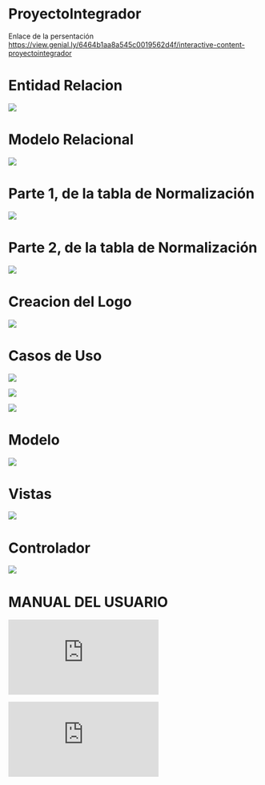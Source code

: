 # ProyectoIntegrador

Enlace de la persentación
https://view.genial.ly/6464b1aa8a545c0019562d4f/interactive-content-proyectointegrador

# Entidad Relacion

![](https://github.com/ameliamariacocalopez/ProyectoIntegrador/blob/main/base_datos/EntidadRelacion.png)

# Modelo Relacional

![](https://github.com/ameliamariacocalopez/ProyectoIntegrador/blob/main/base_datos/ModeloRelacional.jpg)

# Parte 1, de la tabla de Normalización

![](https://github.com/ameliamariacocalopez/ProyectoIntegrador/blob/main/base_datos/1.jpg)

# Parte 2, de la tabla de Normalización

![](https://github.com/ameliamariacocalopez/ProyectoIntegrador/blob/main/base_datos/2.jpg)

# Creacion del Logo

![](https://github.com/ameliamariacocalopez/ProyectoIntegrador/blob/main/entornos_desarrollo/WhatsApp%20Image%202023-04-20%20at%2013.49.57.jpeg)

# Casos de Uso

![](https://github.com/ameliamariacocalopez/ProyectoIntegrador/blob/main/entornos_desarrollo/casosUso1.JPG)

![](https://github.com/ameliamariacocalopez/ProyectoIntegrador/blob/main/entornos_desarrollo/casosUso2.JPG)

![](https://github.com/ameliamariacocalopez/ProyectoIntegrador/blob/main/entornos_desarrollo/casosUso3.JPG)

# Modelo

![](https://github.com/ameliamariacocalopez/ProyectoIntegrador/blob/main/entornos_desarrollo/Modelo.png)

# Vistas

![](https://github.com/ameliamariacocalopez/ProyectoIntegrador/blob/main/entornos_desarrollo/Vistas.png)

# Controlador

![](https://github.com/ameliamariacocalopez/ProyectoIntegrador/blob/main/entornos_desarrollo/Controlador.png)
# MANUAL DEL USUARIO

![Manual](https://github.com/ameliamariacocalopez/ProyectoIntegrador/blob/main/Manual%20del%20Usuario.pdf)

![Aqui tenemos el SQL ](https://github.com/ameliamariacocalopez/ProyectoIntegrador/blob/main/base_datos/Basededatos.sql)
